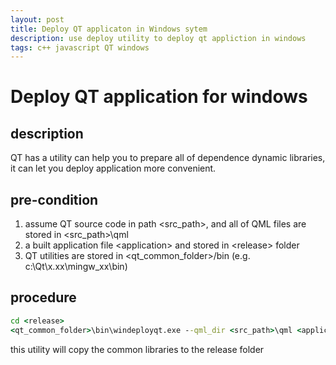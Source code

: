 ```yaml
---
layout: post
title: Deploy QT applicaton in Windows sytem
description: use deploy utility to deploy qt appliction in windows
tags: c++ javascript QT windows
---
```

# Deploy QT application for windows
## description
QT has a utility can help you to prepare all of dependence dynamic libraries, it can let you
deploy application more convenient.

## pre-condition
1. assume QT source code in path &lt;src_path&gt;, and all of QML files are stored in &lt;src_path&gt;\qml
2. a built application file &lt;application&gt; and stored in &lt;release&gt; folder
3. QT utilities are stored in &lt;qt_common_folder&gt;/bin (e.g. c:\Qt\x.xx\mingw_xx\bin)

## procedure
```bat
cd <release>
<qt_common_folder>\bin\windeployqt.exe --qml_dir <src_path>\qml <application>
```

this utility will copy the common libraries to the release folder
